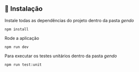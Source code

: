 


## 💾 Instalação

Instale todas as dependências do projeto dentro da pasta *gendo*

```
npm install
```

Rode a aplicação

```
npm run dev
```
 
 Para executar os  testes  unitários dentro da pasta *gendo*

```
npm run test:unit
```
